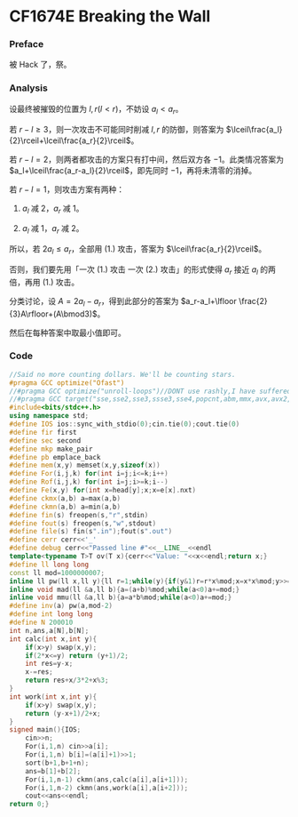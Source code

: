 # CF1674E Breaking the Wall

### Preface

被 Hack 了，祭。

### Analysis

设最终被摧毁的位置为 $l,r(l<r)$，不妨设 $a_l<a_r$。

若 $r-l\ge 3$，则一次攻击不可能同时削减 $l,r$ 的防御，则答案为 $\lceil\frac{a_l}{2}\rceil+\lceil\frac{a_r}{2}\rceil$。

若 $r-l=2$，则两者都攻击的方案只有打中间，然后双方各 $-1$。此类情况答案为 $a_l+\lceil\frac{a_r-a_l}{2}\rceil$，即先同时 $-1$，再将未清零的消掉。

若 $r-l=1$，则攻击方案有两种：

1. $a_l$ 减 $2$，$a_r$ 减 $1$。

2. $a_l$ 减 $1$，$a_r$ 减 $2$。

所以，若 $2a_l\le a_r$，全部用 (1.) 攻击，答案为 $\lceil\frac{a_r}{2}\rceil$。

否则，我们要先用「一次 (1.) 攻击 一次 (2.) 攻击」的形式使得 $a_r$ 接近 $a_l$ 的两倍，再用 (1.) 攻击。

分类讨论，设 $A=2a_l-a_r$，得到此部分的答案为 $a_r-a_l+\lfloor
\frac{2}{3}A\rfloor+(A\bmod3)$。

然后在每种答案中取最小值即可。

### Code

```cpp
//Said no more counting dollars. We'll be counting stars.
#pragma GCC optimize("Ofast")
//#pragma GCC optimize("unroll-loops")//DONT use rashly,I have suffered
//#pragma GCC target("sse,sse2,sse3,ssse3,sse4,popcnt,abm,mmx,avx,avx2,tune=native")//DONT use rashly,I have suffered
#include<bits/stdc++.h>
using namespace std;
#define IOS ios::sync_with_stdio(0);cin.tie(0);cout.tie(0)
#define fir first
#define sec second
#define mkp make_pair
#define pb emplace_back
#define mem(x,y) memset(x,y,sizeof(x))
#define For(i,j,k) for(int i=j;i<=k;i++)
#define Rof(i,j,k) for(int i=j;i>=k;i--)
#define Fe(x,y) for(int x=head[y];x;x=e[x].nxt)
#define ckmx(a,b) a=max(a,b)
#define ckmn(a,b) a=min(a,b)
#define fin(s) freopen(s,"r",stdin)
#define fout(s) freopen(s,"w",stdout)
#define file(s) fin(s".in");fout(s".out")
#define cerr cerr<<'_'
#define debug cerr<<"Passed line #"<<__LINE__<<endl
template<typename T>T ov(T x){cerr<<"Value: "<<x<<endl;return x;}
#define ll long long
const ll mod=1000000007;
inline ll pw(ll x,ll y){ll r=1;while(y){if(y&1)r=r*x%mod;x=x*x%mod;y>>=1;}return r;}
inline void mad(ll &a,ll b){a=(a+b)%mod;while(a<0)a+=mod;}
inline void mmu(ll &a,ll b){a=a*b%mod;while(a<0)a+=mod;}
#define inv(a) pw(a,mod-2)
#define int long long
#define N 200010
int n,ans,a[N],b[N];
int calc(int x,int y){
	if(x>y) swap(x,y);
	if(2*x<=y) return (y+1)/2;
	int res=y-x;
	x-=res;
	return res+x/3*2+x%3;	
}
int work(int x,int y){
	if(x>y) swap(x,y);
	return (y-x+1)/2+x; 
}
signed main(){IOS;
	cin>>n;
	For(i,1,n) cin>>a[i];
	For(i,1,n) b[i]=(a[i]+1)>>1;
	sort(b+1,b+1+n);
	ans=b[1]+b[2];
	For(i,1,n-1) ckmn(ans,calc(a[i],a[i+1]));
	For(i,1,n-2) ckmn(ans,work(a[i],a[i+2]));
	cout<<ans<<endl;
return 0;}
```